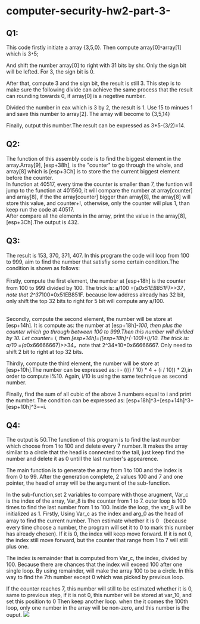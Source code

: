 # computer-security-hw2-part-3-
## Q1:
This code firstly initiate a array {3,5,0}. Then compute array[0]`*`array[1] which is 3`*`5;<br> 

And shift the number array[0] to right with 31 bits by shr. Only the sign bit will be lefted. For 3, the sign bit is 0. <br>

After that, compute 3 and the sign bit, the result is still 3. This step is to make sure the following divide can achieve the same process 
that the result can rounding towards 0, if array[0] is a negetive number.<br>

Divided the number in eax which is 3 by 2, the result is 1. Use 15 to minues 1 and save this number to array[2]. The array will become to 
{3,5,14}<br>

Finally, output this number.The result can be expressed as 3*5-(3/2)=14.<br>
## Q2:
The function of this assembly code is to find the biggest element in the array.Array[9], [esp+38h], is the 
"counter" to go through the whole, and array[8] which is [esp+3Ch] is to store the the current biggest element  before the counter. <br>
In function at 40517, every time the counter is smaller than 7, the funtion will jump to the function at 401560, it will compare the number at array[counter] and array[8], if the the array[counter] bigger than array[8], the array[8] will store this value, and counter+!, otherwise, only the counter will plus 1, than keep run the code at 40517. <br>
After compare all the elements in the array, print the value in the array[8], [esp+3Ch].The output is 432.

## Q3:
The result is 153, 370, 371, 407. In this program the code will loop from 100 to 999, aim to find the number that satisfiy some certain condition.The condition is shown as follows:<br><br>
Firstly, compute the first element, the number at [esp+18h] is the counter from 100 to 999 divided by 100. The trick is: a/100 =(a*0x51EB851F)>>37，note that 2^37*100=0x51EB851F. because low address already has 32 bit, only shift the top 32 bits to right for 5 bit will compute any a/100.<br><br>

Secondly, compute the second element, the number will be store at [esp+14h]. It is compute as: the number at [esp+18h]*-100, then plus the counter which go through between 100 to 999.Then this number will divided by 10. Let counter= i, then  [esp+14h]=([esp+18h]`*`(-100)+i)/10.
 The trick is: a/10 =(a*0x66666667)>>34，note that 2^34*10=0x66666667. Only need to shift 2  bit to right at top 32 bits.

Thirdly, compute the third element, the number will be store at [esp+10h].The number can be expressed as: i - (((i / 10) * 4 + (i / 10)) * 2),in order to compute i%10. Again, i/10 is using the same technique as second number.

Finally, find the sum of all cubic of the above 3 numbers equal to i and print the number. The condition can be expressed as: [esp+18h]^3+[esp+14h]^3+[esp+10h]^3==i.<br>

## Q4:
The output is 50.The function of this program is to find the last number which choose from 1 to 100 and delete every 7 number. It makes the array similar to a circle that the head is connected to the tail, just keep find the number and delete it as 0 untill the last number's appearence.

The main function is to generate the array from 1 to 100 and the index is from 0 to 99. After the generation complete, 2 values 100 and 7 and one pointer, the head of array will be the argument of the sub-function.

In the sub-function,set 2 variables to compare with  those arugment, Var_c is the index of the array, Var_8 is the counter from 1 to 7.  outer loop is 100 times to find the last number from 1 to 100. Inside the loop, the var_8 will be initialized as 1. 
Firstly, Using Var_c as the index and arg_0 as the head of array to find the current number. Then estimate whether it is 0 （because every time choose a number, the program will set it to 0 to mark this number has already chosen). If it is 0, the index will keep move forward. If it is not 0, the index still move forward, but the counter that range from 1 to 7 will still plus one.

The index is remainder that is computed from Var_c, the index, divided by 100. Because there are chances that the index will exceed 100 after one single loop. By using remainder, will make the array 100 to be a circle. In this way to find the 7th number except 0 which was picked by previous loop.

If the counter reaches 7, this number will still to be estimated whether it is 0, same to previous step, if it is not 0, this number will be stored at var_10, and set this position to 0 Then keep another loop. when the it comes the 100th loop, only one number in the array will be non-zero, and this number is the ouput.
![](https://github.com/lovethatcat/computer-security-hw2-part-3-/raw/master/HW2Q1/Images/Q4.PNG)<br><br>
